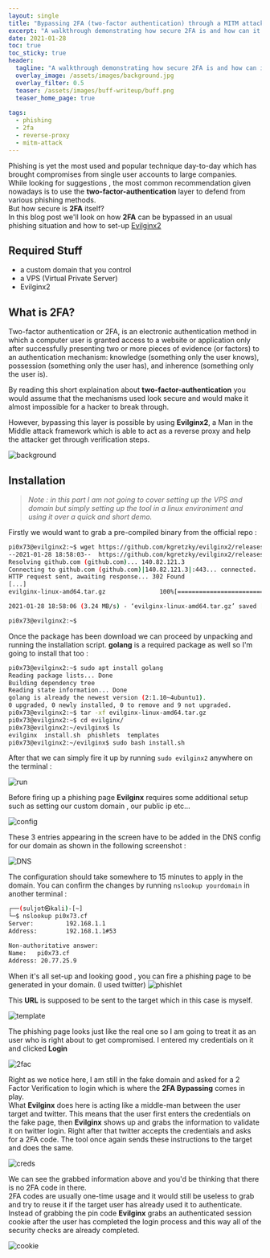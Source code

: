```yaml
---
layout: single
title: "Bypassing 2FA (two-factor authentication) through a MITM attack"
excerpt: "A walkthrough demonstrating how secure 2FA is and how can it be bypassed."
date: 2021-01-28
toc: true
toc_sticky: true
header:
  tagline: "A walkthrough demonstrating how secure 2FA is and how can it be bypassed."
  overlay_image: /assets/images/background.jpg
  overlay_filter: 0.5
  teaser: /assets/images/buff-writeup/buff.png
  teaser_home_page: true
  
tags:  
  - phishing
  - 2fa
  - reverse-proxy
  - mitm-attack
---
```

Phishing is yet the most used and popular technique day-to-day which has brought compromises from single user accounts to large companies.  
While looking for suggestions , the most common recommendation given nowadays is to use the **two-factor-authentication** layer to defend from various phishing methods.   
But how secure is **2FA** itself?  
In this blog post we'll look on how **2FA** can be bypassed in an usual phishing situation and how to set-up [Evilginx2](https://github.com/kgretzky/evilginx2)

## Required Stuff
- a custom domain that you control
- a VPS (Virtual Private Server)
- Evilginx2

## What is 2FA? 
Two-factor authentication or 2FA, is an electronic authentication method in which a computer user is granted access to a website or application only after successfully presenting two or more pieces of evidence (or factors) to an authentication mechanism: knowledge (something only the user knows), possession (something only the user has), and inherence (something only the user is).


By reading this short explaination about **two-factor-authentication** you would assume that the mechanisms used look secure and would make it almost impossible for a hacker to break through.  

However, bypassing this layer is possible by using **Evilginx2**, a Man in the Middle attack framework which is able to act as a reverse proxy and help the attacker get through verification steps.

![background](https://raw.githubusercontent.com/pi0x73/pi0x73.github.io/master/assets/images/2FA-Bypass/evilginx1.jpg)

## Installation 

>*Note : in this part I am not going to cover setting up the VPS and domain but simply setting up the tool in a linux environiment and using it over a quick and short demo.*

Firstly we would want to grab a pre-compiled binary from the official repo : 

```sh
pi0x73@evilginx2:~$ wget https://github.com/kgretzky/evilginx2/releases/download/2.4.0/evilginx-linux-amd64.tar.gz
--2021-01-28 18:58:03--  https://github.com/kgretzky/evilginx2/releases/download/2.4.0/evilginx-linux-amd64.tar.gz
Resolving github.com (github.com)... 140.82.121.3
Connecting to github.com (github.com)|140.82.121.3|:443... connected.
HTTP request sent, awaiting response... 302 Found
[...]
evilginx-linux-amd64.tar.gz               100%[====================================================================================>]   8.24M  3.24MB/s    in 2.5s    

2021-01-28 18:58:06 (3.24 MB/s) - ‘evilginx-linux-amd64.tar.gz’ saved [8636795/8636795]

pi0x73@evilginx2:~$ 
```

Once the package has been download we can proceed by unpacking and running the installation script. **golang** is a required package as well so I'm going to install that too :

```sh
pi0x73@evilginx2:~$ sudo apt install golang
Reading package lists... Done
Building dependency tree       
Reading state information... Done
golang is already the newest version (2:1.10~4ubuntu1).
0 upgraded, 0 newly installed, 0 to remove and 9 not upgraded.
pi0x73@evilginx2:~$ tar -xf evilginx-linux-amd64.tar.gz
pi0x73@evilginx2:~$ cd evilginx/
pi0x73@evilginx2:~/evilginx$ ls
evilginx  install.sh  phishlets  templates
pi0x73@evilginx2:~/evilginx$ sudo bash install.sh
```
After that we can simply fire it up by running ``sudo evilginx2`` anywhere on the terminal :

![run](https://raw.githubusercontent.com/pi0x73/pi0x73.github.io/master/assets/images/2FA-Bypass/evilginx2.png)

Before firing up a phishing page **Evilginx** requires some additional setup such as setting our custom domain , our public ip etc... 

![config](https://raw.githubusercontent.com/pi0x73/pi0x73.github.io/master/assets/images/2FA-Bypass/evilginx43.png)

These 3 entries appearing in the screen have to be added in the DNS config for our domain as shown in the following screenshot :

![DNS](https://raw.githubusercontent.com/pi0x73/pi0x73.github.io/master/assets/images/2FA-Bypass/evilginx4.png)

The configuration should take somewhere to 15 minutes to apply in the domain. You can confirm the changes by running ``nslookup yourdomain`` in another terminal :

```sh
┌──(suljot㉿kali)-[~]
└─$ nslookup pi0x73.cf
Server:         192.168.1.1
Address:        192.168.1.1#53

Non-authoritative answer:
Name:   pi0x73.cf
Address: 20.77.25.9
```

When it's all set-up and looking good , you can fire a phishing page to be generated in your domain. (I used twitter)
![phishlet](https://raw.githubusercontent.com/pi0x73/pi0x73.github.io/master/assets/images/2FA-Bypass/evilginx5.png)

This **URL** is supposed to be sent to the target which in this case is myself.   

![template](https://raw.githubusercontent.com/pi0x73/pi0x73.github.io/master/assets/images/2FA-Bypass/evilginx6.png)

The phishing page looks just like the real one so I am going to treat it as an user who is right about to get compromised. I entered my credentials on it and clicked **Login**

![2fac](https://raw.githubusercontent.com/pi0x73/pi0x73.github.io/master/assets/images/2FA-Bypass/evilginx7.png)

Right as we notice here, I am still in the fake domain and asked for a 2 Factor Verification to login which is where the **2FA Bypassing** comes in play.  
What **Evilginx** does here is acting like a middle-man between the user target and twitter. This means that the user first enters the credentials on the fake page, then **Evilginx** shows up and grabs the information to validate it on twitter login. Right after that twitter accepts the credentials and asks for a 2FA code. The tool once again sends these instructions to the target and does the same.

![creds](https://raw.githubusercontent.com/pi0x73/pi0x73.github.io/master/assets/images/2FA-Bypass/evilginx100.png)

We can see the grabbed information above and you'd be thinking that there is no 2FA code in there.  
2FA codes are usually one-time usage and it would still be useless to grab and try to reuse it if the target user has already used it to authenticate.  
Instead of grabbing the pin code **Evilginx** grabs an authenticated session cookie after the user has completed the login process and this way all of the security checks are already completed.

![cookie](https://raw.githubusercontent.com/pi0x73/pi0x73.github.io/master/assets/images/2FA-Bypass/evilginx101.png)

